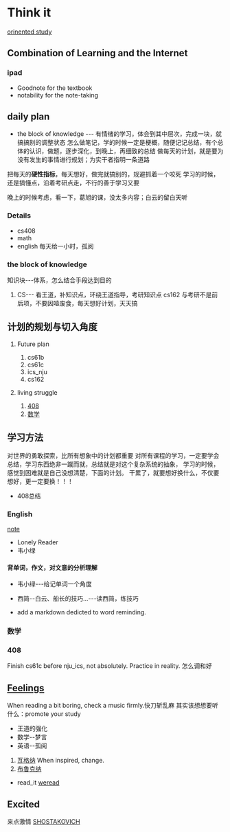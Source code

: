 # Think it
[orinented study](./philosophy/habit/Orinent_study.md)
## Combination of Learning and the Internet
### ipad
* Goodnote for the textbook
* notability for the note-taking

## daily plan
* the block of knowledge --- 有情绪的学习，体会到其中层次，完成一块，就搞搞别的调整状态
怎么做笔记，学的时候一定是梗概，随便记记总结，有个总体的认识，做题，逐步深化，到晚上，再细致的总结
做每天的计划，就是要为没有发生的事情进行规划；为实干者指明一条道路

把每天的**硬性指标**，每天想好，做完就搞别的，规避抓着一个咬死
学习的时候，还是搞懂点，沿着考研点走，不行的善于学习又要

晚上的时候考虑，看一下，葛旭的课，没太多内容；白云的留白天听
### Details
* cs408 
* math
* english
每天给一小时，孤阅
### the block of knowledge
知识块---体系，怎么结合手段达到目的
1. CS--- 看王道，补知识点，环绕王道指导，考研知识点
cs162 与考研不是前后项，不要因噎废食，每天想好计划，天天搞

## 计划的规划与切入角度
1. Future plan
    1. cs61b
    2. cs61c
    3. ics_nju
    4. cs162

2. living struggle
    1. [408](./Note_controller/408/daily_note.md)
    2. [数学](./Note_controller/math/learning_control.md)

## 学习方法
对世界的勇敢探索，比所有想象中的计划都重要
对所有课程的学习，一定要学会总结，学习东西绝非一蹴而就，总结就是对这个复杂系统的抽象，
学习的时候，感觉到困难就是自己没想清楚，下面的计划。
干累了，就要想好换什么，不仅要想好，更一定要换！！！
* 408总结
### English
[note](./Note_controller/English/Methods.md)
* Lonely Reader
* 韦小绿
#### 背单词，作文，对文意的分析理解
* 韦小绿---给记单词一个角度
* 西简--白云、船长的技巧...---读西简，练技巧

* add a markdown dedicted to word reminding.

### 数学
### 408
Finish cs61c before nju_ics, not absolutely. Practice in reality.
怎么调和好


## [Feelings](./philosophy/habit/修身养性.md)


When reading a bit boring, check a music firmly.快刀斩乱麻
其实该想想要听什么：promote your study
* 王道的强化
* 数学--梦言
* 英语--孤阅
1. [瓦格纳](https://www.bilibili.com/video/BV1BU4y187ck)
When inspired, change.
2. [布鲁克纳](https://www.bilibili.com/video/BV1ez4y1j71w)

* read_it [weread](https://weread.qq.com/)

## Excited
来点激情
[SHOSTAKOVICH](https://www.bilibili.com/video/BV1Hx411W7uj?p=11)